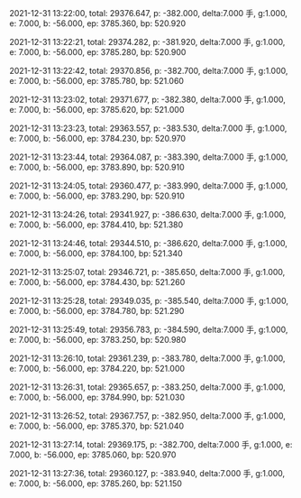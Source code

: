 2021-12-31 13:22:00, total: 29376.647, p: -382.000, delta:7.000 手, g:1.000, e: 7.000, b: -56.000, ep: 3785.360, bp: 520.920

2021-12-31 13:22:21, total: 29374.282, p: -381.920, delta:7.000 手, g:1.000, e: 7.000, b: -56.000, ep: 3785.280, bp: 520.900

2021-12-31 13:22:42, total: 29370.856, p: -382.700, delta:7.000 手, g:1.000, e: 7.000, b: -56.000, ep: 3785.780, bp: 521.060

2021-12-31 13:23:02, total: 29371.677, p: -382.380, delta:7.000 手, g:1.000, e: 7.000, b: -56.000, ep: 3785.620, bp: 521.000

2021-12-31 13:23:23, total: 29363.557, p: -383.530, delta:7.000 手, g:1.000, e: 7.000, b: -56.000, ep: 3784.230, bp: 520.970

2021-12-31 13:23:44, total: 29364.087, p: -383.390, delta:7.000 手, g:1.000, e: 7.000, b: -56.000, ep: 3783.890, bp: 520.910

2021-12-31 13:24:05, total: 29360.477, p: -383.990, delta:7.000 手, g:1.000, e: 7.000, b: -56.000, ep: 3783.290, bp: 520.910

2021-12-31 13:24:26, total: 29341.927, p: -386.630, delta:7.000 手, g:1.000, e: 7.000, b: -56.000, ep: 3784.410, bp: 521.380

2021-12-31 13:24:46, total: 29344.510, p: -386.620, delta:7.000 手, g:1.000, e: 7.000, b: -56.000, ep: 3784.100, bp: 521.340

2021-12-31 13:25:07, total: 29346.721, p: -385.650, delta:7.000 手, g:1.000, e: 7.000, b: -56.000, ep: 3784.430, bp: 521.260

2021-12-31 13:25:28, total: 29349.035, p: -385.540, delta:7.000 手, g:1.000, e: 7.000, b: -56.000, ep: 3784.780, bp: 521.290

2021-12-31 13:25:49, total: 29356.783, p: -384.590, delta:7.000 手, g:1.000, e: 7.000, b: -56.000, ep: 3783.250, bp: 520.980

2021-12-31 13:26:10, total: 29361.239, p: -383.780, delta:7.000 手, g:1.000, e: 7.000, b: -56.000, ep: 3784.220, bp: 521.000

2021-12-31 13:26:31, total: 29365.657, p: -383.250, delta:7.000 手, g:1.000, e: 7.000, b: -56.000, ep: 3784.990, bp: 521.030

2021-12-31 13:26:52, total: 29367.757, p: -382.950, delta:7.000 手, g:1.000, e: 7.000, b: -56.000, ep: 3785.370, bp: 521.040

2021-12-31 13:27:14, total: 29369.175, p: -382.700, delta:7.000 手, g:1.000, e: 7.000, b: -56.000, ep: 3785.060, bp: 520.970

2021-12-31 13:27:36, total: 29360.127, p: -383.940, delta:7.000 手, g:1.000, e: 7.000, b: -56.000, ep: 3785.260, bp: 521.150